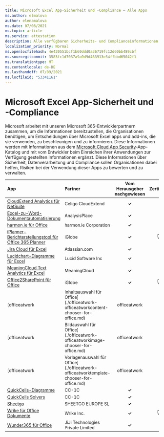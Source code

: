 ```yaml
---
title: Microsoft Excel App-Sicherheit und -Compliance – Alle Apps
ms.author: elmalova
author: elenamalova
ms.date: 07/08/2021
ms.topic: article
ms.service: attestation
description: Alle verfügbaren Sicherheits- und Complianceinformationen für alle Microsoft Excel Apps.
localization_priority: Normal
ms.openlocfilehash: 4e420551bcf1b60ddd0a36719fc12d60bb489cbf
ms.sourcegitcommit: 3583fc1d7037a9a9d9d463913e34ffbbd65042f1
ms.translationtype: MT
ms.contentlocale: de-DE
ms.lasthandoff: 07/09/2021
ms.locfileid: "53341161"
---
```

# <a name="microsoft-excel-app-security-and-compliance"></a>Microsoft Excel App-Sicherheit und -Compliance

Microsoft arbeitet mit unseren Microsoft 365-Entwicklerpartnern zusammen, um die Informationen bereitzustellen, die Organisationen benötigen, um Entscheidungen über Microsoft Excel apps und add-ins, die sie verwenden, zu beschleunigen und zu informieren. Diese Informationen werden mit Informationen aus dem [Microsoft Cloud App Security](https://www.microsoft.com/en-us/enterprise-mobility-security/cloud-app-security)-App-Katalog und mit vom Entwickler beim Einreichen ihrer Anwendungen zur Verfügung gestellten Informationen ergänzt. Diese Informationen über Sicherheit, Datenverarbeitung und Compliance sollen Organisationen dabei helfen, Risiken bei der Verwendung dieser Apps zu bewerten und zu verwalten.

| **App** | **Partner** | **Vom Herausgeber nachgewiesen** | **Zertifiziert** |
|:--------|:------------|:----------------------:|:-------------:|
| [CloudExtend Analytics für NetSuite](./celigo-cloudextend-analytics-for-netsuite.md) | Celigo CloudExtend | **✓** |  |
| [Excel-zu-Word-Dokumentautomatisierung](./analysisplace-excel-to-word-document-automation.md) | AnalysisPlace | **✓** |  |
| [harmon.ie für Office](./harmonie-corporation-for-office.md) | harmon.ie Corporation | **✓** |  |
| [iPlanner-Berichterstellungstool für Office 365 Planner](./iglobe-iplanner-reporting-tool-for-office-365-planner.md) | iGlobe | **✓** | <img alt="Certified application badge" src="../media/certified-badge.png" height="25" width="25" /> |
| [Jira Cloud für Excel](./atlassiancom-jira-cloud-for-excel.md) | Atlassian.com | **✓** |  |
| [Lucidchart-Diagramme für Excel](./lucid-software-inc-lucidchart-diagrams-for-excel.md) | Lucid Software Inc | **✓** |  |
| [MeaningCloud Text Analytics für Excel](./meaningcloud-text-analytics-for-excel.md) | MeaningCloud | **✓** |  |
| [Office2SharePoint für Office](./iglobe-office2sharepoint-for-office.md) | iGlobe | **✓** | <img alt="Certified application badge" src="../media/certified-badge.png" height="25" width="25" /> |
| [officeatwork | Inhaltsauswahl für Office](./officeatwork-officeatworkcontent-chooser-for-office.md) | officeatwork | **✓** | <img alt="Certified application badge" src="../media/certified-badge.png" height="25" width="25" /> |
| [officeatwork | Bildauswahl für Office](./officeatwork-officeatworkimage-chooser-for-office.md) | officeatwork | **✓** |  |
| [officeatwork | Vorlagenauswahl für Office](./officeatwork-officeatworktemplate-chooser-for-office.md) | officeatwork | **✓** | <img alt="Certified application badge" src="../media/certified-badge.png" height="25" width="25" /> |
| [QuickCells-Diagramme](./cc-1c-quickcells-graphs.md) | CC-1C | **✓** |  |
| [QuickCells Solvers](./cc-1c-quickcells-solvers.md) | CC-1C | **✓** |  |
| [Sheetgo](./sheetgo-europe-sl.md) | SHEETGO EUROPE SL | **✓** |  |
| [Wrike für Office Dokumente](./wrike-inc-for-office-documents.md) | Wrike Inc. | **✓** | <img alt="Certified application badge" src="../media/certified-badge.png" height="25" width="25" /> |
| [Wunder365 für Office](./jiji-technologies-private-limited-wunder365-for-office.md) | JiJi Technologies Private Limited | **✓** |  |
